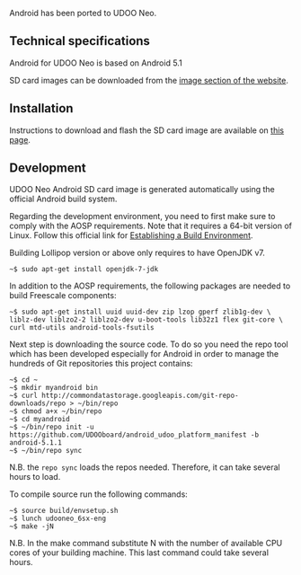 Android has been ported to UDOO Neo.

## Technical specifications

Android for UDOO Neo is based on Android 5.1

SD card images can be downloaded from the [image section of the website](http://www.udoo.org/downloads/).

## Installation

Instructions to download and flash the SD card image are available on [this page](../Getting_Started/Create_a_bootable_MicroSD_card_for_UDOO_Neo.html).

## Development

UDOO Neo Android SD card image is generated automatically using the official Android build system.

Regarding the development environment, you need to first make sure to comply with the AOSP requirements. Note that it requires a 64-bit version of Linux. Follow this official link for [Establishing a Build Environment](https://source.android.com/source/initializing.html).

Building Lollipop version or above only requires to have OpenJDK v7.

    ~$ sudo apt-get install openjdk-7-jdk

In addition to the AOSP requirements, the following packages are needed to build Freescale components:

    ~$ sudo apt-get install uuid uuid-dev zip lzop gperf zlib1g-dev \
    liblz-dev liblzo2-2 liblzo2-dev u-boot-tools lib32z1 flex git-core \
    curl mtd-utils android-tools-fsutils

Next step is downloading the source code. To do so you need the repo tool which has been developed especially for Android in order to manage the hundreds of Git repositories this project contains:

    ~$ cd ~
    ~$ mkdir myandroid bin
    ~$ curl http://commondatastorage.googleapis.com/git-repo-downloads/repo > ~/bin/repo
    ~$ chmod a+x ~/bin/repo
    ~$ cd myandroid
    ~$ ~/bin/repo init -u https://github.com/UDOOboard/android_udoo_platform_manifest -b android-5.1.1
    ~$ ~/bin/repo sync

N.B. the `repo sync` loads the repos needed. Therefore, it can take several hours to load.

To compile source run the following commands:

    ~$ source build/envsetup.sh
    ~$ lunch udooneo_6sx-eng
    ~$ make -jN

N.B. In the make command substitute N with the number of available CPU cores of your building machine. This last command could take several hours.
